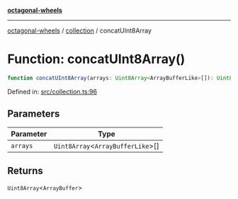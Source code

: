 [**octagonal-wheels**](../../README.md)

***

[octagonal-wheels](../../modules.md) / [collection](../README.md) / concatUInt8Array

# Function: concatUInt8Array()

```ts
function concatUInt8Array(arrays: Uint8Array<ArrayBufferLike>[]): Uint8Array<ArrayBuffer>;
```

Defined in: [src/collection.ts:96](https://github.com/vrtmrz/octagonal-wheels/blob/main/src/collection.ts#L96)

## Parameters

| Parameter | Type |
| ------ | ------ |
| `arrays` | `Uint8Array`\<`ArrayBufferLike`\>[] |

## Returns

`Uint8Array`\<`ArrayBuffer`\>
